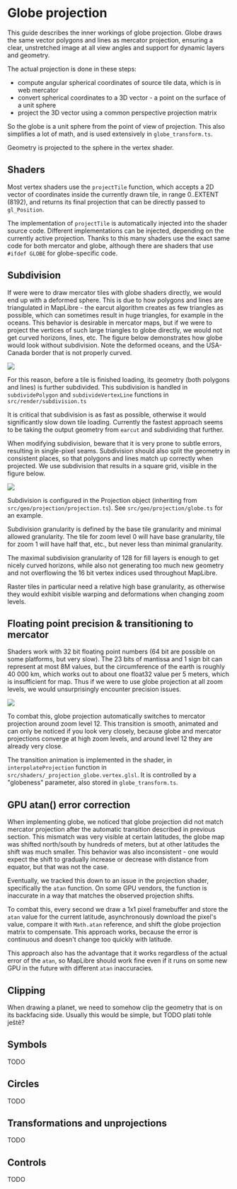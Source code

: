 # Globe projection

This guide describes the inner workings of globe projection.
Globe draws the same vector polygons and lines as mercator projection,
ensuring a clear, unstretched image at all view angles and support for dynamic layers and geometry.

The actual projection is done in these steps:

- compute angular spherical coordinates of source tile data, which is in web mercator
- convert spherical coordinates to a 3D vector - a point on the surface of a unit sphere
- project the 3D vector using a common perspective projection matrix

So the globe is a unit sphere from the point of view of projection.
This also simplifies a lot of math, and is used extensively in `globe_transform.ts`.

Geometry is projected to the sphere in the vertex shader.

## Shaders

Most vertex shaders use the `projectTile` function, which
accepts a 2D vector of coordinates inside the currently drawn tile,
in range 0..EXTENT (8192), and returns its final projection that can
be directly passed to `gl_Position`.

The implementation of `projectTile` is automatically injected into the shader source code.
Different implementations can be injected, depending on the currently active projection.
Thanks to this many shaders use the exact same code for both mercator and globe,
although there are shaders that use `#ifdef GLOBE` for globe-specific code.

## Subdivision

If were were to draw mercator tiles with globe shaders directly, we would end up with a deformed sphere.
This is due to how polygons and lines are triangulated in MapLibre - the earcut algorithm
creates as few triangles as possible, which can sometimes result in huge triangles, for example in the oceans.
This behavior is desirable in mercator maps, but if we were to project the vertices of such large triangles to globe directly,
we would not get curved horizons, lines, etc. The figure below demonstrates how globe would look without subdivision.
Note the deformed oceans, and the USA-Canada border that is not properly curved.

![](assets/no_subdivision.png)

For this reason, before a tile is finished loading, its geometry (both polygons and lines) is further subdivided.
This subdivision is handled in `subdividePolygon` and `subdivideVertexLine` functions in `src/render/subdivision.ts`

It is critical that subdivision is as fast as possible, otherwise it would significantly slow down tile loading.
Currently the fastest approach seems to be taking the output geometry from `earcut` and subdividing that further.

When modifying subdivision, beware that it is very prone to subtle errors, resulting in single-pixel seams.
Subdivision should also split the geometry in consistent places, so that polygons and lines match up correctly when
projected. We use subdivision that results in a square grid, visible in the figure below.

![](assets/wireframe.png)

Subdivision is configured in the Projection object (inheriting from `src/geo/projection/projection.ts`).
See `src/geo/projection/globe.ts` for an example.

Subdivision granularity is defined by the base tile granularity and minimal allowed granularity.
The tile for zoom level 0 will have base granularity, tile for zoom 1 will have half that, etc.,
but never less than minimal granularity.

The maximal subdivision granularity of 128 for fill layers is enough to get nicely curved horizons,
while also not generating too much new geometry and not overflowing the 16 bit vertex indices used throughout MapLibre.

Raster tiles in particular need a relative high base granularity, as otherwise they would exhibit
visible warping and deformations when changing zoom levels.

## Floating point precision & transitioning to mercator

Shaders work with 32 bit floating point numbers (64 bit are possible on some platforms, but very slow).
The 23 bits of mantissa and 1 sign bit can represent at most 8M values,
but the circumference of the earth is roughly 40 000 km, which works out to
about one float32 value per 5 meters, which is insufficient for map.
Thus if we were to use globe projection at all zoom levels, we would unsurprisingly encounter precision issues.

![](assets/floats.png)

To combat this, globe projection automatically switches to mercator projection around zoom level 12.
This transition is smooth, animated and can only be noticed if you look very closely,
because globe and mercator projections converge at high zoom levels, and around level 12
they are already very close.

The transition animation is implemented in the shader, in `interpolateProjection` function in `src/shaders/_projection_globe.vertex.glsl`.
It is controlled by a "globeness" parameter, also stored in `globe_transform.ts`.

## GPU atan() error correction

When implementing globe, we noticed that globe projection did not match mercator projection
after the automatic transition described in previous section.
This mismatch was very visible at certain latitudes, the globe map was shifted north/south by hundreds of meters,
but at other latitudes the shift was much smaller. This behavior was also inconsistent - one would
expect the shift to gradually increase or decrease with distance from equator, but that was not the case.

Eventually, we tracked this down to an issue in the projection shader, specifically the `atan` function.
On some GPU vendors, the function is inaccurate in a way that matches the observed projection shifts.

To combat this, every second we draw a 1x1 pixel framebuffer and store the `atan` value
for the current latitude, asynchronously download the pixel's value, compare it with `Math.atan`
reference, and shift the globe projection matrix to compensate.
This approach works, because the error is continuous and doesn't change too quickly with latitude.

This approach also has the advantage that it works regardless of the actual error of the `atan`,
so MapLibre should work fine even if it runs on some new GPU in the future with different
`atan` inaccuracies.

## Clipping

When drawing a planet, we need to somehow clip the geometry that is on its backfacing side.
Usually this would be simple, but TODO platí tohle ještě?

## Symbols

TODO

## Circles

TODO

## Transformations and unprojections

TODO

## Controls

TODO
